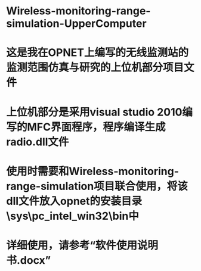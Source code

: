 # Wireless-monitoring-range-simulation-UpperComputer
# 这是我在OPNET上编写的无线监测站的监测范围仿真与研究的上位机部分项目文件
# 上位机部分是采用visual studio 2010编写的MFC界面程序，程序编译生成radio.dll文件
# 使用时需要和Wireless-monitoring-range-simulation项目联合使用，将该dll文件放入opnet的安装目录\sys\pc_intel_win32\bin中
# 详细使用，请参考“软件使用说明书.docx”